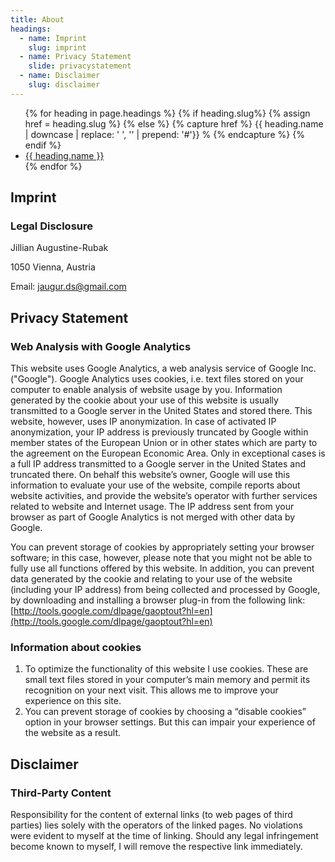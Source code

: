 ```yaml
---
title: About
headings:
  - name: Imprint
    slug: imprint
  - name: Privacy Statement
    slide: privacystatement
  - name: Disclaimer
    slug: disclaimer
---
```

<div class="page_navigation">
  <ul class='page_menu'>
  {% for heading in page.headings %}
    {% if heading.slug%}
      {% assign href = heading.slug %}
    {% else %}
      {% capture href %}
        {{ heading.name | downcase | replace: ' ', '' | prepend: '#'}} %
      {% endcapture %}
    {% endif %}
    <li class='menu__entry'><a href="{{ href }}">
      {{ heading.name }}
    </a></li>
  {% endfor %}
  </ul>
</div>
<a id="imprint"></a>

## Imprint

### Legal Disclosure

Jillian Augustine-Rubak

1050 Vienna, Austria

Email: <jaugur.ds@gmail.com>

<a id="privacystatement"></a>

## Privacy Statement

### Web Analysis with Google Analytics

This website uses Google Analytics, a web analysis service of Google Inc. ("Google"). Google Analytics uses cookies, i.e. text files stored on your computer to enable analysis of website usage by you. Information generated by the cookie about your use of this website is usually transmitted to a Google server in the United States and stored there. This website, however, uses IP anonymization. In case of activated IP anonymization, your IP address is previously truncated by Google within member states of the European Union or in other states which are party to the agreement on the European Economic Area. Only in exceptional cases is a full IP address transmitted to a Google server in the United States and truncated there. On behalf this website’s owner, Google will use this information to evaluate your use of the website, compile reports about website activities, and provide the website’s operator with further services related to website and Internet usage. The IP address sent from your browser as part of Google Analytics is not merged with other data by Google.

You can prevent storage of cookies by appropriately setting your browser software; in this case, however, please note that you might not be able to fully use all functions offered by this website. In addition, you can prevent data generated by the cookie and relating to your use of the website (including your IP address) from being collected and processed by Google, by downloading and installing a browser plug-in from the following link: [http://tools.google.com/dlpage/gaoptout?hl=en](http://tools.google.com/dlpage/gaoptout?hl=en)

### Information about cookies

1. To optimize the functionality of this website I use cookies. These are small text files stored in your computer’s main memory and permit its recognition on your next visit. This allows me to improve your experience on this site.
2. You can prevent storage of cookies by choosing a “disable cookies” option in your browser settings. But this can impair your experience of the website as a result.

<a id="disclaimer"></a>

## Disclaimer

### Third-Party Content

Responsibility for the content of external links (to web pages of third parties) lies solely with the operators of the linked pages. No violations were evident to myself at the time of linking. Should any legal infringement become known to myself, I will remove the respective link immediately.
